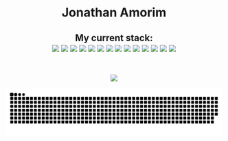 <h1 align="center">Jonathan Amorim</h1>
<h2 align="center"> My current stack: <br>
    <img src="https://img.shields.io/badge/HTML-239120?style=for-the-badge&logo=html5&logoColor=white" />
    <img src="https://img.shields.io/badge/CSS-239120?&style=for-the-badge&logo=css3&logoColor=white" />
    <img src="https://img.shields.io/badge/Python-3776AB?style=for-the-badge&logo=python&logoColor=white" />
    <img src="https://img.shields.io/badge/JavaScript-F7DF1E?style=for-the-badge&logo=javascript&logoColor=black" />
    <img src="https://img.shields.io/badge/TypeScript-007ACC?style=for-the-badge&logo=typescript&logoColor=white" />
    <img src="https://img.shields.io/badge/Java-ED8B00?style=for-the-badge&logo=java&logoColor=white" />
    <img src="https://img.shields.io/badge/PostgreSQL-316192?style=for-the-badge&logo=postgresql&logoColor=white" />
    <img src="https://img.shields.io/badge/Bootstrap-563D7C?style=for-the-badge&logo=bootstrap&logoColor=white" />
    <img src="https://img.shields.io/badge/jQuery-0769AD?style=for-the-badge&logo=jquery&logoColor=white" />
    <img src="https://img.shields.io/badge/Flask-000000?style=for-the-badge&logo=flask&logoColor=white" />
    <img src="https://img.shields.io/badge/Microsoft_Excel-217346?style=for-the-badge&logo=microsoft-excel&logoColor=white" />
    <img src="https://img.shields.io/badge/Linux-E34F26?style=for-the-badge&logo=linux&logoColor=black" />
    <img src="https://img.shields.io/badge/Windows-017AD7?style=for-the-badge&logo=windows&logoColor=white" />
    <img src="https://img.shields.io/badge/SQLite-07405E?style=for-the-badge&logo=sqlite&logoColor=white" />
  
</h2><br>

<p align="center">
  <a href="https://github.com/0Neocortexx"><img src="https://github-readme-stats.vercel.app/api/top-langs/?username=aliinescholl&layout=compact&show_icons=true&theme=transparent"></a>
</p>

<p align="center">
  <img src="https://github.com/0Neocortexx/0Neocortexx/blob/output/github-contribution-grid-snake.svg">
</p>
